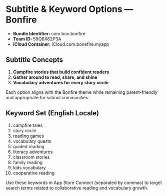# Subtitle & Keyword Options — Bonfire

- **Bundle Identifier:** com.bon.bonfire
- **Team ID:** 59Q6X62P3A
- **iCloud Container:** iCloud.com.bonefire.myapp

## Subtitle Concepts
1. **Campfire stories that build confident readers**
2. **Gather around to read, share, and shine**
3. **Vocabulary adventures for every story circle**

Each option aligns with the Bonfire theme while remaining parent-friendly and appropriate for school communities.

## Keyword Set (English Locale)
1. campfire tales
2. story circle
3. reading games
4. vocabulary quests
5. guided reading
6. literacy adventures
7. classroom stories
8. family reading
9. kids vocabulary
10. cooperative reading

Use these keywords in App Store Connect (separated by commas) to target search terms related to collaborative reading and vocabulary growth.
